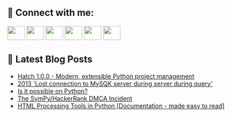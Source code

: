 ## 🔎 Connect with me:
[<img height="32" width="40" src="https://cdn.jsdelivr.net/npm/simple-icons@v5/icons/telegram.svg" />](https://t.me/bullbesh)
[<img height="32" width="40" src="https://cdn.jsdelivr.net/npm/simple-icons@v5/icons/vk.svg" />](https://vk.com/bullbesh)
[<img height="32" width="40" src="https://cdn.jsdelivr.net/npm/simple-icons@v5/icons/twitter.svg" />](https://twitter.com/bullbesh1)
[<img height="32" width="40" src="https://cdn.jsdelivr.net/npm/simple-icons@v5/icons/instagram.svg" />](https://www.instagram.com/bullbesh)
[<img height="32" width="40" src="https://cdn.jsdelivr.net/npm/simple-icons@v5/icons/reddit.svg" />](https://www.reddit.com/user/bullbesh)
[<img height="32" width="40" src="https://cdn.jsdelivr.net/npm/simple-icons@v5/icons/youtube.svg" />](https://www.youtube.com/channel/UCtfjRs6uzgq5mfm8S06WTcg)

## 📕 Latest Blog Posts
<!-- BLOG-POST-LIST:START -->
- [Hatch 1.0.0 - Modern, extensible Python project management](https://www.reddit.com/r/Python/comments/udpzri/hatch_100_modern_extensible_python_project/)
- [2013 &#39;Lost connection to MySQK server during server during query&#39;](https://www.reddit.com/r/Python/comments/udpd99/2013_lost_connection_to_mysqk_server_during/)
- [Is it possible on Python?](https://www.reddit.com/r/Python/comments/udp9w8/is_it_possible_on_python/)
- [The SymPy/HackerRank DMCA Incident](https://www.reddit.com/r/Python/comments/udp1d8/the_sympyhackerrank_dmca_incident/)
- [HTML Processing Tools in Python [Documentation - made easy to read]](https://www.reddit.com/r/Python/comments/udomcp/html_processing_tools_in_python_documentation/)
<!-- BLOG-POST-LIST:END -->
